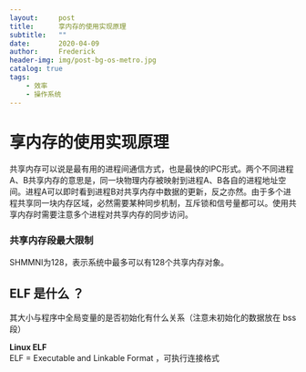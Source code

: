 ```yaml
---
layout:     post
title:      享内存的使用实现原理
subtitle:   ""
date:       2020-04-09
author:     Frederick
header-img: img/post-bg-os-metro.jpg
catalog: true
tags:
    - 效率
    - 操作系统
---
```


# 享内存的使用实现原理

共享内存可以说是最有用的进程间通信方式，也是最快的IPC形式。两个不同进程A、B共享内存的意思是，同一块物理内存被映射到进程A、B各自的进程地址空间。进程A可以即时看到进程B对共享内存中数据的更新，反之亦然。由于多个进程共享同一块内存区域，必然需要某种同步机制，互斥锁和信号量都可以。使用共享内存时需要注意多个进程对共享内存的同步访问。


### 共享内存段最大限制

SHMMNI为128，表示系统中最多可以有128个共享内存对象。

## ELF 是什么 ？

其大小与程序中全局变量的是否初始化有什么关系（注意未初始化的数据放在 bss 段）

**Linux ELF**  
ELF = Executable and Linkable Format ，可执行连接格式